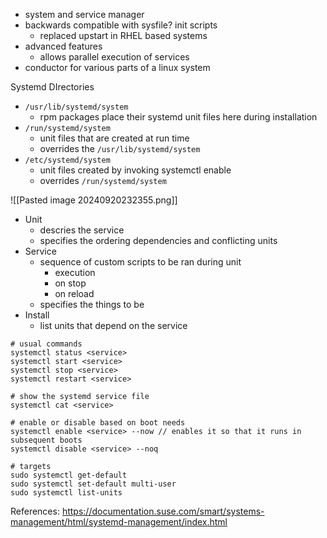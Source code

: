 - system and service manager
- backwards compatible with sysfile? init scripts
	- replaced upstart in RHEL based systems
- advanced features
	- allows parallel execution of services
- conductor for various parts of a linux system

Systemd DIrectories
- `/usr/lib/systemd/system`
	- rpm packages place their systemd unit files here during installation
- `/run/systemd/system`
	- unit files that are created at run time
	- overrides the `/usr/lib/systemd/system`
- `/etc/systemd/system`
	- unit files created by invoking systemctl enable
	- overrides `/run/systemd/system`

![[Pasted image 20240920232355.png]]
- Unit
	- descries the service
	- specifies the ordering dependencies and conflicting units
- Service
	- sequence of custom scripts to be ran during unit
		- execution
		- on stop
		- on reload
	- specifies the things to be 
- Install
	- list units that depend on the service

```
# usual commands
systemctl status <service>
systemctl start <service>
systemctl stop <service>
systemctl restart <service>

# show the systemd service file
systemctl cat <service>

# enable or disable based on boot needs
systemctl enable <service> --now // enables it so that it runs in subsequent boots
systemctl disable <service> --noq

# targets
sudo systemctl get-default
sudo systemctl set-default multi-user
sudo systemctl list-units
```

References:
https://documentation.suse.com/smart/systems-management/html/systemd-management/index.html